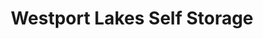---
title: "Westport Lakes Self Storage"
url: /township-of-rideau-lakes/westport-lakes-self-storage/
shop: storage rental
---
